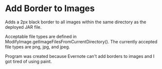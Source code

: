 # Add Border to Images

Adds a 2px black border to all images within the same directory as the deployed JAR file.

Acceptable file types are defined in ModifyImage.getImageFilesFromCurrentDirectory(). The currently accepted file types are png, jpg, and jpeg.

Program was created because Evernote can't add borders to images and I got tired of using paint.